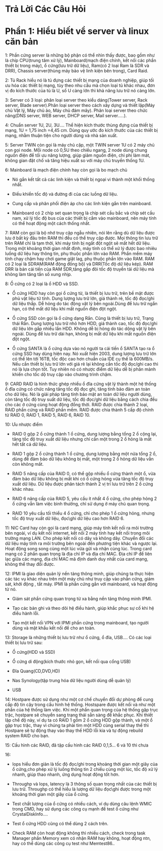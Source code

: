 # Trả Lời Các Câu Hỏi
# Phần 1: Hiểu biết về server và linux căn bản
1: Phần cứng server là những bộ phận có thể nhìn thấy được, bao gồm như là chíp CPU(trung tâm xử lý), Mainboard(mạch điện chính, kết nối các phần thiết bị trong máy), ổ cứng(lưu trữ dữ liệu), Ram(có 2 loại Ram là SDR và DRR), Chassis server(thùng máy bảo vệ linh kiện bên trong), Card Raid.

2: Tủ Rack hiểu nó là tủ đựng các thiết bị mạng của doanh nghiệp, giúp tối ưu hóa các thiết bị mạng, tùy theo nhu cầu mà chọn loại tủ khác nhau, đơn vị đo kích thước của tủ là U, số U càng lớn thì khả năng lưu trữ nó càng lớn.

3: Server có 3 loại: phân loại server theo kiểu dáng(Tower server, Rack server, Blade server).Phân loại server theo cách xây dựng và thiết lập(Máy chủ Vật lý, Máy chủ ảo, Máy chủ đám mây). Phân loại server theo chức năng(DNS server, WEB server, DHCP server, Mail server.....).

4: Chuẩn server 1U, 2U, 3U.... Thể hiện kích thước thùng đựng của thiết bị mạng, 1U = 1,75 inch =4,45 cm. Dùng quy ước đo kích thước của các thiết bị mạng, nhằm thuận tiện cho người dùng và nhà sản xuất.

5: Server TWIN còn gọi là máy chủ cặp, một TWIN server 1U có 2 máy chủ con gọi node. Mỗi node có 0,5U theo chiều ngang, 2 node dùng chung nguồn điện để tối ưu năng lượng, giúp giảm nguồn điện, chi phí làm mát, không gian đặt chố và tăng hiệu xuất so với máy chủ truyền thống 1U.

6: Mainboard là mạch điện chính hay còn gọi là bo mạch chủ

   + Nó gắn kết tất cả các linh kiện và thiết bị ngoại vi thành một khối thống nhất.

   + Điều khiển tốc độ và đường đi của các luồng dữ liệu.

   + Cung cấp và phân phối điện áp cho các linh kiện gắn trên mainboard.

   + Mainboard có 2 chíp set quan trọng là chíp sét cầu bắc và chíp sét cầu nam, xử lý tốc độ bus của các thiết bị cắm vào mainboard, nên máy tính có thể hoạt động một cách thống nhất.


7: RAM còn gọi là bộ nhớ truy cập ngẫu nhiên, nói lên rằng dù dữ liệu được lưu ở bất kỳ đâu trên RAM thì đều có thể truy cập được. Mọi thông tin lưu trữ trên RAM chỉ là tạm thời, khi máy tính bị ngắt đột ngột sẽ mất hết dữ liệu. Trong một khoảng thời gian nhất định, máy tính có thể xử lý được bao nhiêu luồng dữ liệu hay thông tin, phụ thuộc phần lớn vào RAM. Phần mềm máy tính chạy chậm hay chơi game giật lag, phụ thuộc phần lớn vào RAM. RAM có 2 loại là SDRAM(RAM động đồng bộ) và DRR(Tốc độ dữ liệu kép). RAM DRR là bản cải tiến của RAM SDR,tăng gấp đôi tốc độ truyền tải dữ liệu mà không làm tăng tần số xung nhịp.

8: Ổ cứng có 2 loại là ổ HDD và SSD.

+ Ổ cứng HDD hay còn gọi ổ cứng từ, là thiết bị lưu trữ, trên bề mặt được phủ vật liệu từ tính. Dung lượng lưu trữ lớn, giá thành rẻ, tốc độ đọc/ghi dữ liệu thấp. Dễ hỏng do tác động vật lý bên ngoài.Dùng để lưu trữ ngắn hạn, có thể mất dữ liệu khi mất nguồn điện đột ngột.

+ Ổ cứng SSD còn gọi là ổ cứng dạng Rắn. Cũng là thiết bị lưu trữ, Trạng thái Rắn. Dung lượng lưu trữ nhỏ hơn HDD, giá thành cao, tốc độ đọc/ghi dữ liệu lớn gắp nhiều lần HDD. Không dễ bị hỏng do tác dộng vật lý bên ngoài. Dùng để lưu trữ dài hạn, không bị mất dữ liệu khi mất nguồn điện đột ngột.

+ Ổ cứng SANTA là ổ cứng dựa vào nó người ta cải tiến ổ SANTA tạo ra ổ cứng SSD hay dùng hiện nay. Nó xuất hiện 2003, dung lượng lưu trữ lớn có thể lên tới 16TB, tốc độc cao hơn chuẩn của IDE cụ thể là 600MB/s. Nếu cần thiết bị lưu trữ lớn với giá rẻ lại không cần tốc độ đọc/ghi cao thì nó là lựa chọn tốt. Tuy nhiên nó có nhược điểm dữ liệu dễ bị phân mảnh khiến cho tốc dộ truy cập vào chương trình chậm.

9: CARD RAID là hình thức ghép nhiều ổ đĩa cứng vật lý thành một hệ thống ổ đĩa cứng có chức năng tăng tốc độ đọc ghi, tăng tính bảo đảm an toàn cho dữ liệu. Nó là giải pháp tăng tính bảo mật an toàn dữ liệu người dùng, còn tăng tốc độ truy suất dữ liệu, tốc độ đọc/ghi dữ liệu bằng cách chia đều cho các ở cứng cùng hoạt động đồng thời. RAID được chia thành 2 loại, RAID phần cứng và RAID phần mềm. RAID được chia thành 5 cấp độ chính từ RAID 0, RAID 1, RAID 5, RAID 6, RAID 10.

10: Ưu nhược điểm

 + RAID 0 gộp 2 ổ cứng thành 1 ổ cứng, dung lượng bằng tổng 2 ổ cộng lại, tăng tốc độ truy xuất dữ liệu nhưng chỉ cần một trong 2 ổ hỏng là mất hết tất cả dữ liệu.

 + RAID 1 gộp 2 ổ cứng thành 1 ổ cứng, dung lượng bằng một nửa tổng 2 ổ, dùng để đảm bảo dữ liệu không bị mất, một trong 2 ổ hỏng dữ liệu vẫn còn không mất.

 + RAID 5 nâng cấp của RAID 0, có thể gộp nhiều ổ cứng thành một ổ, vừa đảm bảo dữ liệu không bị mất khi có ổ cứng hỏng vừa tăng tốc độ truy xuất dữ liệu. Dữ liệu được phân tách  thành 2 vị trí lưu trữ trên 2 ổ cứng khác nhau.

 + RAID 6 nâng cấp của RAID 5, yêu cầu ít nhất 4 ổ cứng, cho phép hỏng 2 ổ cứng vẫn làm việc bình thường, chỉ sử dụng ở máy chủ quan trọng.

 + RAID 10 yêu cầu tối thiểu 4 ổ cứng, chỉ cho phép 1 ổ cứng hỏng, nhưng tốc độ truy xuất dữ liệu, đọc\ghi dữ liệu cao hơn RAID 6.

11: NIC Card hay còn gọi là card mạng, giúp máy tính kết nối ra môi trường bên ngoài, ví dụ kết nối internet, kết nối 2 máy tính hay kết nối trong môi trường mạng LAN. Cho phép kết nối có dây và không dây. Chuyển đổi các dữ liệu máy tính ra môi trường bên ngoài đến phương tiện khác và ngược lại. Hoạt động song song cùng một lúc vừa gửi và nhận cùng lúc. Trong card mạng có 2 phần quan trọng là địa chỉ IP và địa chỉ MAC. Địa chỉ IP để liên lạc giữa các mạng, địa chỉ MAC mã định danh duy nhất của card mạng, không thể thay đổi được.

12: IPMI là giao diện quản lý nền tảng thông minh, giúp chúng ta thực hiện các tác vụ khác nhau trên một máy chủ như truy cập vào phần cứng, giám sát, khởi động , tắt máy. IPMI là phần cứng gắn với mainboard, và hoạt động từ nó.

  + Giám sát phần cứng quan trọng từ xa bằng nền tảng thông minh IPMI.

  + Tạo các bản ghi và theo dõi hệ điều hành, giúp khắc phục sự cố khi hệ điều hành lỗi.

  + Tạo một kết nối VPN với IPMI phần cứng trong mainboard, tạo người dùng và mật khẩu kết nối để cho an toàn.

13: Storage là những thiết bị lưu trữ như ổ cứng, ổ đĩa, USB.... Có các loại thiết bị lưu trữ sau:

  + Ổ cứng(HDD và SSD)

  + Ổ cứng di động(kích thước nhỏ gọn, kết nối qua cổng USB)

  + Đĩa Quang(CD,DVD,HD)

  + Nas Synology(tập trung hóa dữ liệu người dùng dễ quản lý)

  + USB

14: Hostpare được sử dụng như một cơ chế chuyển đổi dự phòng để cung cấp độ tin cậy trong cấu hình hệ thống. Hostspare được kết nối và như một phần của hệ thống làm việc. Khi một phần quan trọng của hệ thống gặp trục trặc, hostpare sẽ chuyển sang trạng thái sẵn sàng để khắc phục. Khi thiết lập chế độ này, ví dụ ta có RAID 1 gồm 2 ổ cứng HDD gộp thành, và một ổ gặp trục trặc, thay vì chúng ta phải tìm một HDD cùng serial thay thế thì Hostpare sẽ tự động thay vào thay thế HDD lỗi kia và tự động rebuild system RAID cho bạn.

15: Cấu hình các RAID, đã tập cấu hình các RAID 0,1,5... 6 và 10 thì chưa

16:

+ Iops hiểu đơn giản là tốc độ đọc/ghi trong khoảng thời gian một giây của ổ cứng,cho phép xử lý luồng thông tin 2 chiều cùng một lúc, tốc độ xử lý nhanh, giúp thao nhanh, ứng dụng hoạt động tốt hơn.

+ Throughp và Iops, latency là 3 thông số quan trọng nhất của các thiết bị lưu trữ. Throughp có thể hiểu là lượng dữ liệu đọc\ghi được trong một khoảng thời gian một giây của ổ cứng.

+ Test chất lượng của ổ cứng có nhiều cách, ví dụ dùng câu lệnh WMIC trong CMD, hay sử dụng các công cụ mạnh để test ổ cứng như CrystalDiskInfo....

+ Test ổ cứng HDD cũng có thể dùng 2 cách trên.

+ Check RAM còn hoạt động không thì nhiều cách, check trong task Manager phần Memory xem có nhận RAM hay không, hoạt động ntn, hay có thể dùng các công cụ test như Memtest86..
